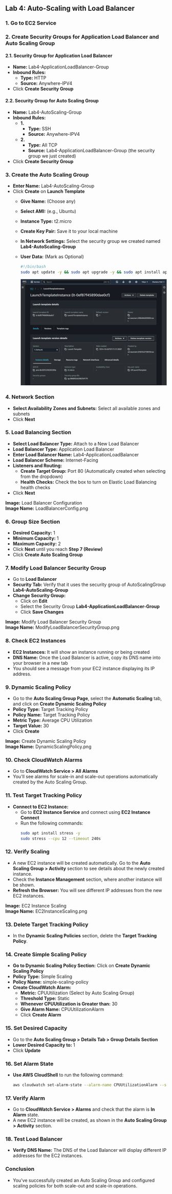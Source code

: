 ## Lab 4: Auto-Scaling with Load Balancer

### 1. Go to EC2 Service

### 2. Create Security Groups for Application Load Balancer and Auto Scaling Group

#### 2.1. Security Group for Application Load Balancer
- **Name:** Lab4-ApplicationLoadBalancer-Group
- **Inbound Rules:**
  - **Type:** HTTP
  - **Source:** Anywhere-IPV4
- Click **Create Security Group**

#### 2.2. Security Group for Auto Scaling Group
- **Name:** Lab4-AutoScaling-Group
- **Inbound Rules:**
  - **1.** 
    - **Type:** SSH
    - **Source:** Anywhere-IPV4
  - **2.** 
    - **Type:** All TCP
    - **Source:** Lab4-ApplicationLoadBalancer-Group (the security group we just created)
- Click **Create Security Group**

### 3. Create the Auto Scaling Group
- **Enter Name:** Lab4-AutoScaling-Group
- Click **Create** on **Launch Template**
  - **Give Name:** (Choose any)
  - **Select AMI:** (e.g., Ubuntu)
  - **Instance Type:** t2.micro
  - **Create Key Pair:** Save it to your local machine
  - **In Network Settings:** Select the security group we created named **Lab4-AutoScaling-Group**
  - **User Data:** (Mark as Optional)
    ```bash
    #!/bin/bash
    sudo apt update -y && sudo apt upgrade -y && sudo apt install apache2 -y && sudo systemctl start apache2 && sudo systemctl enable apache2 && echo "<h1>This Message is from $(hostname -i)</h1>" > /var/www/html/index.html
    ```

    ![LaunchTemplateConfig](/docs/Lab%204%20Auto-Scaling%20with%20Load%20Balancer/img/LaunchTemplateConfig.png)

### 4. Network Section
- **Select Availability Zones and Subnets:** Select all available zones and subnets
- Click **Next**

### 5. Load Balancing Section
- **Select Load Balancer Type:** Attach to a New Load Balancer
- **Load Balancer Type:** Application Load Balancer
- **Enter Load Balancer Name:** Lab4-ApplicationLoadBalancer
- **Load Balancer Scheme:** Internet-Facing
- **Listeners and Routing:**
  - **Create Target Group:** Port 80 (Automatically created when selecting from the dropdown)
  - **Health Checks:** Check the box to turn on Elastic Load Balancing health checks
- Click **Next**

**Image:** Load Balancer Configuration  
**Image Name:** LoadBalancerConfig.png

### 6. Group Size Section
- **Desired Capacity:** 1
- **Minimum Capacity:** 1
- **Maximum Capacity:** 2
- Click **Next** until you reach **Step 7 (Review)**
- Click **Create Auto Scaling Group**

### 7. Modify Load Balancer Security Group
- Go to **Load Balancer**
- **Security Tab:** Verify that it uses the security group of AutoScalingGroup **Lab4-AutoScaling-Group**
- **Change Security Group:**
  - Click on **Edit**
  - Select the Security Group **Lab4-ApplicationLoadBalancer-Group**
  - Click **Save Changes**

**Image:** Modify Load Balancer Security Group  
**Image Name:** ModifyLoadBalancerSecurityGroup.png

### 8. Check EC2 Instances
- **EC2 Instances:** It will show an instance running or being created
- **DNS Name:** Once the Load Balancer is active, copy its DNS name into your browser in a new tab
- You should see a message from your EC2 instance displaying its IP address.

### 9. Dynamic Scaling Policy
- Go to the **Auto Scaling Group Page**, select the **Automatic Scaling** tab, and click on **Create Dynamic Scaling Policy**
- **Policy Type:** Target Tracking Policy
- **Policy Name:** Target Tracking Policy
- **Metric Type:** Average CPU Utilization
- **Target Value:** 30
- Click **Create**

**Image:** Create Dynamic Scaling Policy  
**Image Name:** DynamicScalingPolicy.png

### 10. Check CloudWatch Alarms
- Go to **CloudWatch Service > All Alarms**
- You'll see alarms for scale-in and scale-out operations automatically created by the Auto Scaling Group.

### 11. Test Target Tracking Policy
- **Connect to EC2 Instance:**
  - Go to **EC2 Instance Service** and connect using **EC2 Instance Connect**
  - Run the following commands:
    ```bash
    sudo apt install stress -y
    sudo stress --cpu 12 --timeout 240s
    ```

### 12. Verify Scaling
- A new EC2 instance will be created automatically. Go to the **Auto Scaling Group > Activity** section to see details about the newly created instance.
- Check the **Instance Management** section, where another instance will be shown.
- **Refresh the Browser:** You will see different IP addresses from the new EC2 instances.

**Image:** EC2 Instance Scaling  
**Image Name:** EC2InstanceScaling.png

### 13. Delete Target Tracking Policy
- In the **Dynamic Scaling Policies** section, delete the **Target Tracking Policy**.

### 14. Create Simple Scaling Policy
- **Go to Dynamic Scaling Policy Section:** Click on **Create Dynamic Scaling Policy**
- **Policy Type:** Simple Scaling
- **Policy Name:** simple-scaling-policy
- **Create CloudWatch Alarm:**
  - **Metric:** CPUUtilization (Select by Auto Scaling Group)
  - **Threshold Type:** Static
  - **Whenever CPUUtilization is Greater than:** 30
  - **Give Alarm Name:** CPUUtilizationAlarm
  - Click **Create Alarm**

### 15. Set Desired Capacity
- Go to the **Auto Scaling Group > Details Tab > Group Details Section**
- **Lower Desired Capacity to:** 1
- Click **Update**

### 16. Set Alarm State
- **Use AWS CloudShell** to run the following command:
  ```bash
  aws cloudwatch set-alarm-state --alarm-name CPUUtilizationAlarm --state-value ALARM --state-reason "Testing (Lab4)"
  ```

### 17. Verify Alarm
- Go to **CloudWatch Service > Alarms** and check that the alarm is **In Alarm** state.
- A new EC2 instance will be created, as shown in the **Auto Scaling Group > Activity** section.

### 18. Test Load Balancer
- **Verify DNS Name:** The DNS of the Load Balancer will display different IP addresses for the EC2 instances.

### Conclusion
- You've successfully created an Auto Scaling Group and configured scaling policies for both scale-out and scale-in operations.